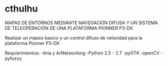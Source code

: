 cthulhu
=======

MAPAS DE ENTORNOS MEDIANTE NAVEGACIÓN DIFUSA Y UN SISTEMA DE TELEOPERACIÓN DE UNA PLATAFORMA PIONNER P3-DX

Realizar un mapeo basico y un control difuso de velocidad para la plataforma Pionner P3-DX

Requierimientos:
-Aria y ArNetworking
-Python 2.5 - 2.7
-pyGTK
-openCV
-pyfuzzy